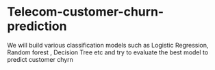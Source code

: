 # Telecom-customer-churn-prediction
We will build various classification models such as Logistic Regression, Random forest , Decision Tree etc and try to evaluate the best model to predict customer chyrn
